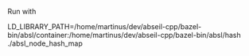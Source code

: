 Run with 

LD_LIBRARY_PATH=/home/martinus/dev/abseil-cpp/bazel-bin/absl/container:/home/martinus/dev/abseil-cpp/bazel-bin/absl/hash ./absl_node_hash_map
